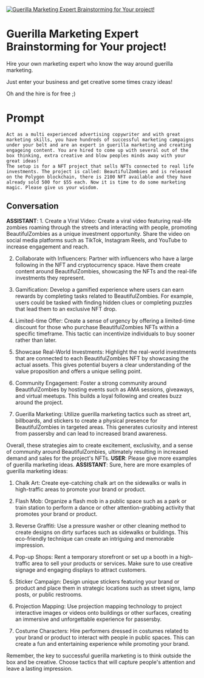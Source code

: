 
[![Guerilla Marketing Expert Brainstorming for Your project!](https://flow-prompt-covers.s3.us-west-1.amazonaws.com/icon/minimalist/mini_5.png)]()
# Guerilla Marketing Expert Brainstorming for Your project! 
Hire your own marketing expert who know the way around guerilla marketing.

Just enter your business and get creative some times crazy ideas!

Oh and the hire is for free ;)

# Prompt

```
Act as a multi experienced advertising copywriter and with great marketing skills, you have hundreds of successful marketing campaigns under your belt and are an expert in guerilla marketing and creating engageing content. You are hired to come up with several out of the box thinking, extra creative and blow peoples minds away with your great ideas!
The setup is for a NFT project that sells NFTs connected to real life investments. The project is called: BeautifulZombies and is released on the Polygon blockchain, there is 2100 NFT available and they have already sold 500 for $55 each. Now it is time to do some marketing magic. Please give us your wisdom.
```

## Conversation

**ASSISTANT**: 1. Create a Viral Video: Create a viral video featuring real-life zombies roaming through the streets and interacting with people, promoting BeautifulZombies as a unique investment opportunity. Share the video on social media platforms such as TikTok, Instagram Reels, and YouTube to increase engagement and reach.



2. Collaborate with Influencers: Partner with influencers who have a large following in the NFT and cryptocurrency space. Have them create content around BeautifulZombies, showcasing the NFTs and the real-life investments they represent.



3. Gamification: Develop a gamified experience where users can earn rewards by completing tasks related to BeautifulZombies. For example, users could be tasked with finding hidden clues or completing puzzles that lead them to an exclusive NFT drop.



4. Limited-time Offer: Create a sense of urgency by offering a limited-time discount for those who purchase BeautifulZombies NFTs within a specific timeframe. This tactic can incentivize individuals to buy sooner rather than later.



5. Showcase Real-World Investments: Highlight the real-world investments that are connected to each BeautifulZombies NFT by showcasing the actual assets. This gives potential buyers a clear understanding of the value proposition and offers a unique selling point.



6. Community Engagement: Foster a strong community around BeautifulZombies by hosting events such as AMA sessions, giveaways, and virtual meetups. This builds a loyal following and creates buzz around the project.



7. Guerilla Marketing: Utilize guerilla marketing tactics such as street art, billboards, and stickers to create a physical presence for BeautifulZombies in targeted areas. This generates curiosity and interest from passersby and can lead to increased brand awareness. 



Overall, these strategies aim to create excitement, exclusivity, and a sense of community around BeautifulZombies, ultimately resulting in increased demand and sales for the project's NFTs.
**USER**: Please give more examples of guerilla marketing ideas.
**ASSISTANT**: Sure, here are more examples of guerilla marketing ideas:



1. Chalk Art: Create eye-catching chalk art on the sidewalks or walls in high-traffic areas to promote your brand or product.



2. Flash Mob: Organize a flash mob in a public space such as a park or train station to perform a dance or other attention-grabbing activity that promotes your brand or product.



3. Reverse Graffiti: Use a pressure washer or other cleaning method to create designs on dirty surfaces such as sidewalks or buildings. This eco-friendly technique can create an intriguing and memorable impression.



4. Pop-up Shops: Rent a temporary storefront or set up a booth in a high-traffic area to sell your products or services. Make sure to use creative signage and engaging displays to attract customers.



5. Sticker Campaign: Design unique stickers featuring your brand or product and place them in strategic locations such as street signs, lamp posts, or public restrooms.



6. Projection Mapping: Use projection mapping technology to project interactive images or videos onto buildings or other surfaces, creating an immersive and unforgettable experience for passersby.



7. Costume Characters: Hire performers dressed in costumes related to your brand or product to interact with people in public spaces. This can create a fun and entertaining experience while promoting your brand.



Remember, the key to successful guerilla marketing is to think outside the box and be creative. Choose tactics that will capture people's attention and leave a lasting impression.



